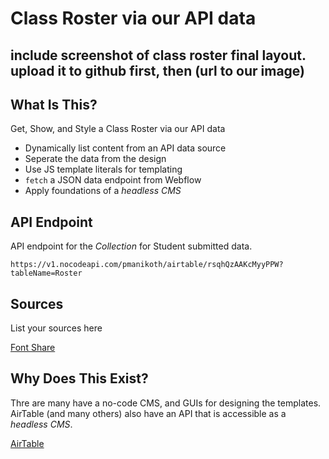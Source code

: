# Class Roster via our API data

## include screenshot of class roster final layout. upload it to github first, then (url to our image)

## What Is This? 
Get, Show, and Style a Class Roster via our API data

* Dynamically list content from an API data source
* Seperate the data from the design
* Use JS template literals for templating
* `fetch` a JSON data endpoint from Webflow
* Apply foundations of a _headless CMS_

## API Endpoint
API endpoint for the _Collection_ for Student submitted data. 

`https://v1.nocodeapi.com/pmanikoth/airtable/rsqhQzAAKcMyyPPW?tableName=Roster`

## Sources
List your sources here

[Font Share](https://www.fontshare.com/)

## Why Does This Exist? 
Thre are many have a no-code CMS, and GUIs for designing the templates. AirTable (and many others) also have an API that is accessible as a _headless CMS_. 

[AirTable](https://airtable.com/)
